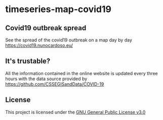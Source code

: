 # timeseries-map-covid19
## Covid19 outbreak spread

See the spread of the covid19 outbreak on a map day by day
https://covid19.nunocardoso.eu/

## It's trustable?

All the information contained in the online website is updated every three hours with the data source provided by https://github.com/CSSEGISandData/COVID-19

License
----

This project is licensed under the [GNU General Public License v3.0](https://github.com/rodrilima/corona-analytic-api/blob/master/LICENSE)


